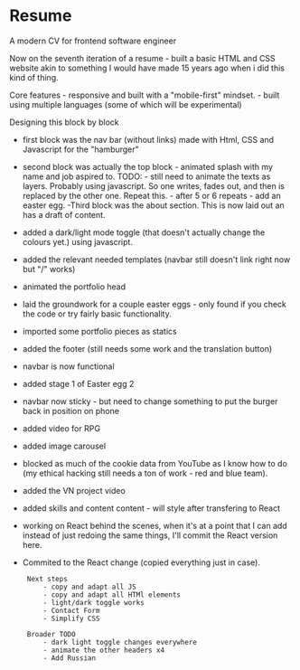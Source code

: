 # Resume
A modern CV for frontend software engineer

Now on the seventh iteration of a resume - built a basic HTML and CSS website akin to something I would have made 15 years ago when i did this kind of thing. 

Core features 
          - responsive and built with a "mobile-first" mindset. 
          - built using multiple languages (some of which will be experimental)
    

Designing this block by block
 - first block was the nav bar (without links) made with Html, CSS and Javascript for the "hamburger"
 - second block was actually the top block - animated splash with my name and job aspired to.
            TODO:
                - still need to animate the texts as layers. Probably using javascript. So one writes, fades out, and then is replaced by the other one. Repeat this.
                - after 5 or 6 repeats - add an easter egg. 
 -Third block was the about section. This is now laid out an has a draft of content.
 - added a dark/light mode toggle (that doesn't actually change the colours yet.) using javascript.
 - added the relevant needed templates (navbar still doesn't link right now but "/" works)  
 - animated the portfolio head
 - laid the groundwork for a couple easter eggs - only found if you check the code or try fairly basic functionality. 
 - imported some portfolio pieces as statics
 - added the footer (still needs some work and the translation button)
 - navbar is now functional  
 - added stage 1 of Easter egg 2 
 - navbar now sticky - but need to change something to put the burger back in position on phone
 - added video for RPG
 - added image carousel
 - blocked as much of the cookie data from YouTube as I know how to do (my ethical hacking still needs a ton of work - red and blue team). 
 - added the VN project video
 - added skills and content content - will style after transfering to React
 - working on React behind the scenes, when it's at a point that I can add instead of just redoing the same things, I'll commit the React version here. 
 - Commited to the React change (copied everything just in case). 
        
        Next steps
            - copy and adapt all JS
            - copy and adapt all HTMl elements
            - light/dark toggle works
            - Contact Form
            - Simplify CSS

        Broader TODO
            - dark light toggle changes everywhere
            - animate the other headers x4
            - Add Russian
            
                        
